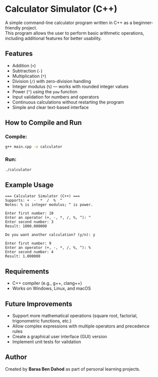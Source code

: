# Calculator Simulator (C++)

A simple command-line calculator program written in C++ as a beginner-friendly project.  
This program allows the user to perform basic arithmetic operations, including additional features for better usability.

## Features
- Addition (`+`)
- Subtraction (`-`)
- Multiplication (`*`)
- Division (`/`) with zero-division handling
- Integer modulus (`%`) — works with rounded integer values
- Power (`^`) using the `pow` function
- Input validation for numbers and operators
- Continuous calculations without restarting the program
- Simple and clear text-based interface

## How to Compile and Run

### Compile:
```bash
g++ main.cpp -o calculator
```

### Run:
```bash
./calculator
```

## Example Usage
```
=== Calculator Simulator (C++) ===
Supports: +  -  *  /  %  ^
Notes: % is integer modulus; ^ is power.

Enter first number: 10
Enter an operator (+, -, *, /, %, ^): ^
Enter second number: 3
Result: 1000.000000

Do you want another calculation? (y/n): y

Enter first number: 9
Enter an operator (+, -, *, /, %, ^): %
Enter second number: 4
Result: 1.000000
```

## Requirements
- C++ compiler (e.g., g++, clang++)
- Works on Windows, Linux, and macOS

## Future Improvements
- Support more mathematical operations (square root, factorial, trigonometric functions, etc.)
- Allow complex expressions with multiple operators and precedence rules
- Create a graphical user interface (GUI) version
- Implement unit tests for validation

## Author
Created by **Baraa Ben Dahod** as part of personal learning projects.
